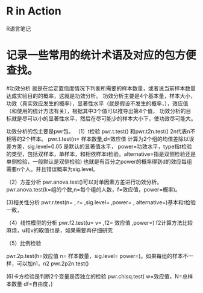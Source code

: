 # R in Action
 R语言笔记

#  记录一些常用的统计术语及对应的包方便查找。
#功效分析
就是在给定置信度情况下判断所需要的样本数量，或者说当前样本数量达成实验目的的概率，这就是功效分析。
功效分析主要是4个基本量，样本大小，功效（真实效应发生的概率），显著性水平（就是假设不发生的概率，），效应值（和使用的统计方法有关），根据其中3个值可以推导出第4个值，
功效分析的目标就是尽可以小的显著性水平，然后在尽可能少的样本大小下，使功效尽可能大。

功效分析的包主要是pwr包。
（1）t检验  pwr.t.test()  和pwr.t2n.test()  2n代表n不相等的2个样本。
pwr.t.test(n= 样本数量,d=效应值 计算为2个组的均值差除以误差方差，sig.level=0.05 是默认的显著值水平， power=功效水平，type指t检验的类型，包括双样本，单样本，和相依样本t检验。alternative=指是双侧检验还是单侧检验，一般默认是双侧检验)
也就是有百分之power的概率得到d的效应每组需要n个人。并且错误概率为sig.level。

（2）方差分析
pwr.anova.test()可以对单因素方差进行功效分析。
pwr.anova.test(k=组的个数,n=每个组的人数，f=效应值，power=概率)。

(3)相关性分析
pwr.r.test(n= , r= ,sig.level= ,power= , alternative=)基本和t检验一致，

（4）线性模型的分析
pwr.f2.test(u=  v=  ,f2= 效应值 ,power=)
f2计算方法比较麻烦，u和v的取值也是，如果需要再仔细研究

（5）比例检验

pwr.2p.test(h=效应值 n= 样本数量，sig.level=  power=)。如果每组的样本不一样，可以加n1，n2  pwr.2p2n.test()

(6)卡方检验是判断2个变量是否独立的检验
pwr.chisq.test( w=效应值，N=总样本数量 df=自由度，)